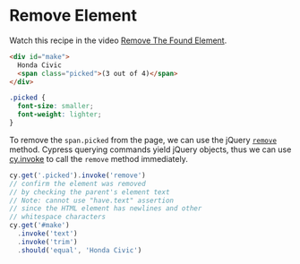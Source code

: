 # Remove Element

<!-- fiddle Remove the found element -->

Watch this recipe in the video [Remove The Found Element](https://youtu.be/IhGHb7PV3XY).

```html
<div id="make">
  Honda Civic
  <span class="picked">(3 out of 4)</span>
</div>
```

```css hide
.picked {
  font-size: smaller;
  font-weight: lighter;
}
```

To remove the `span.picked` from the page, we can use the jQuery [`remove`](https://api.jquery.com/remove/) method. Cypress querying commands yield jQuery objects, thus we can use [cy.invoke](https://on.cypress.io/invoke) to call the `remove` method immediately.

```js
cy.get('.picked').invoke('remove')
// confirm the element was removed
// by checking the parent's element text
// Note: cannot use "have.text" assertion
// since the HTML element has newlines and other
// whitespace characters
cy.get('#make')
  .invoke('text')
  .invoke('trim')
  .should('equal', 'Honda Civic')
```

<!-- fiddle-end -->
